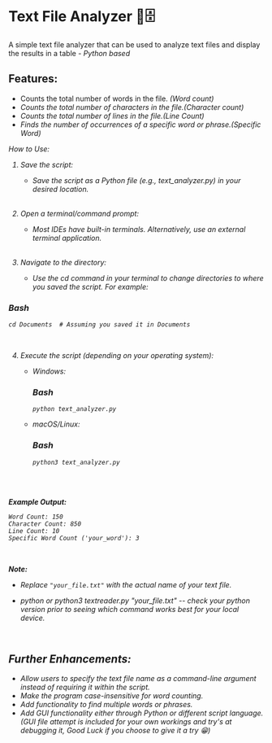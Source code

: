 
# Text File Analyzer 📂🗄️

 
A simple text file analyzer that can be used to analyze text files and display the results in a table - *Python based*


## Features:

* Counts the total number of words in the file. <i>(Word count)
* Counts the total number of characters in the file.<i>(Character count)
* Counts the total number of lines in the file.<i>(Line Count)
* Finds the number of occurrences of a specific word or phrase.<i>(Specific Word)

How to Use:
1. Save the script:

    - Save the script as a Python file (e.g., text_analyzer.py) in your desired location.
    <br>

2. Open a terminal/command prompt:

    - Most IDEs have built-in terminals. Alternatively, use an external terminal application.
    <br>

3. Navigate to the directory:

    - Use the cd command in your terminal to change directories to where you saved the script. For example:


### Bash
```
cd Documents  # Assuming you saved it in Documents
```
<br>

4. Execute the script (depending on your operating system):

    - Windows:


        ###  Bash
        ```
        python text_analyzer.py

        ```

    - macOS/Linux:

        ### Bash
        ```
        python3 text_analyzer.py
        ```
<br>





<br>

**Example Output:**

```
Word Count: 150
Character Count: 850
Line Count: 10
Specific Word Count ('your_word'): 3
```
<br>

**Note:**

* Replace `"your_file.txt"` with the actual name of your text file.

* python or python3 textreader.py "your_file.txt" -- check your python version prior to seeing which command works best for your local device.

<br>

## **Further Enhancements:**

* Allow users to specify the text file name as a command-line argument instead of requiring it within the script.
* Make the program case-insensitive for word counting.
* Add functionality to find multiple words or phrases.
* Add GUI functionality either through Python or different script language.<i>(GUI file attempt is included for your own workings and try's at debugging it, Good Luck if you choose to give it a try 😁)


